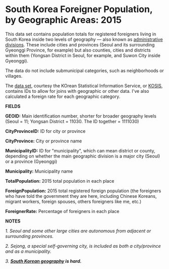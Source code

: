 # South Korea Foreigner Population, by Geographic Areas: 2015

This data set contains population totals for registered foreigners living in South Korea inside two levels of geography — also known as [administrative divisions](https://en.wikipedia.org/wiki/Administrative_divisions_of_South_Korea). These include cities and provinces (Seoul and its surrounding Gyeonggi Province, for example) but also counties, cities and districts within them (Yongsan District in Seoul, for example, and Suwon City inside Gyeonggi). 

The data do not include submunicipal categories, such as neighborhoods or villages.

The [data set](http://kosis.kr/statHtml/statHtml.do?orgId=110&tblId=TX_11025_A001&language=en&conn_path=I3), courtesy the KOrean Statistical Information Service, or [KOSIS](http://kosis.kr/eng/), contains IDs to allow for joins with geographic or other data. I've also calculated a foreign rate for each geographic category.

**FIELDS**

**GEOID:** Main identification number, shorter for broader geography levels (Seoul = 11; Yongsan District = 11030. The ID together = 1111030)

**CityProvinceID:** ID for city or province

**CityProvince:** City or province name

**MunicipalityID:** ID for "municipality", which can mean district or county, depending on whether the main geographic division is a major city (Seoul) or a province (Gyeonggi)

**Municipality:** Municipality name

**TotalPopulation:** 2015 total population in each place

**ForeignPopulation:** 2015 total registered foreign population (the foreigners who have told the government they are here, including Chinese Koreans, migrant workers, foreign spouses, others foreigners like me, etc.)

**ForeignerRate:** Percentage of foreigners in each place


**NOTES**

*1. Seoul and some other large cities are autonomous from adjacent or surrounding provinces.*

*2. Sejong, a special self-governing city, is included as both a city/province and as a municipality.*

*3. **[South Korean geography](https://en.wikipedia.org/wiki/Administrative_divisions_of_South_Korea) is hard.***

